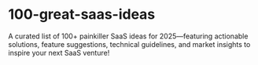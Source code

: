 # 100-great-saas-ideas
A curated list of 100+ painkiller SaaS ideas for 2025—featuring actionable solutions, feature suggestions, technical guidelines, and market insights to inspire your next SaaS venture!

